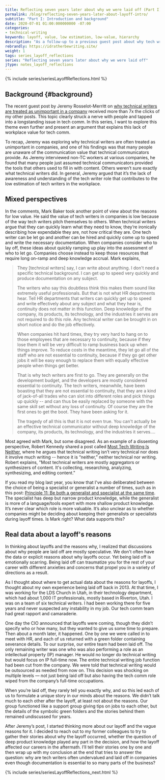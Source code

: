 ```yaml
---
title: Reflecting seven years later about why we were laid off (Part I)
permalink: /blog/reflecting-seven-years-later-about-layoff-intro/
subtitle: "Part I: Introduction and background"
date: 2020-07-01 01:00:000000000 -07:00
categories:
- technical-writing
keywords: layoff, value, low estimation, low-value, hierarchy
description: "As a follow-up to a previous guest post about why tech writers are treated as unimportant in a company, I decided to interview former colleagues from a team I was on at a company in Utah seven years ago. Back in 2013, our whole team had been unexpectedly laid off from this company. Some of the reasons for the layoff include a misalignment with the department’s priorities and lack of a sponsor or documentation champion. After reviewing their stories, I think the core of the tech comm value problem is the way technical writers are diluted across many projects and departments, which limits their ability to engage deeply and provide greater, more visible value. <i>(Note: This post is divided up into six parts &mdash; see the navigation in the left sidebar or use the embedded menus.)</i>"
rebrandly: https://idratherbewriting.site/
weight: 1
tags: series_layoff_reflections
series: "Reflecting seven years later about why we were laid off"
jtype: notes_layoff_reflections
---
```


{% include series/seriesLayoffReflections.html %}

## Background {#background}

The recent guest post by Jeremy Rosselot-Merritt on [why technical writers are treated as unimportant in a company](https://idratherbewriting.com/blog/why-technical-writers-treated-as-unimportant/) received more than 7x the clicks of my other posts. This topic clearly struck a nerve with people and tapped into a longstanding issue in tech comm. In this series, I want to explore this theme even further and present an argument that explains this lack of workplace value for tech comm.

To recap, Jeremy was exploring why technical writers are often treated as unimportant in companies, and one of his findings was that many people are unaware of the communication value that technical communicators provide. As Jeremy interviewed non-TC workers at various companies, he found that many people just assumed technical communicators provided the tools that others used to fill in with content. Others weren’t sure exactly what technical writers did. In general, Jeremy argued that it’s the lack of awareness and understanding of the tech writer role that contributes to the low estimation of tech writers in the workplace.

## Mixed perspectives

In the comments, Mark Baker took another point of view about the reasons for low value. He said the value of tech writers in companies is low because of the way tech writers pitch themselves to others. When technical writers argue that they can quickly learn what they need to know, they’re ironically describing how expendable they are, not how critical they are. One tech writer can be let go and another can be hired and quickly come up to speed and write the necessary documentation. When companies consider who to lay off, these ideas about quickly ramping up play into the assessment of who to let go. Companies choose instead to keep those resources that require long on-ramp and deep knowledge accrual. Mark explains,

> They [technical writers] say, I can write about anything. I don't need a specific technical background. I can get up to speed very quickly and produce documentation on any subject.
>
> The writers who say this doubtless think this makes them sound like extremely useful professionals. But that is not what HR departments hear. Tell HR departments that writers can quickly get up to speed and write effectively about any subject and what they hear is, continuity does not matter in this function. Deep knowledge of the company, its products, its technology, and the industries it serves are not required to do this role. Any technical writer can be brought in on short notice and do the job effectively.
>
>
> When companies hit hard times, they try very hard to hang on to those employees that are necessary to continuity, because if they lose them it will be very difficult to ramp business back up when things improve. To reduce costs in the meantime, they let go all of the staff who are not essential to continuity, because if they go get other jobs it will be easy enough to replace them with equally effective people when things get better.
>
> That is why tech writers are first to go. They are generally on the development budget, and the developers are mostly considered essential to continuity. The tech writers, meanwhile, have been boasting that they are not essential to continuity, that they are a kind of jack-of-all trades who can slot into different roles and pick things up quickly -- and can thus be easily replaced by someone with the same skill set without any loss of continuity. Of course they are the first ones to get the boot. They have been asking for it.
>
> The tragedy of all this is that it is not even true. You can't actually be an effective technical communicator without deep knowledge of the company, its products, its technology, and the industries it serves....

Most agreed with Mark, but some disagreed. As an example of a dissenting perspective, Robert Kennedy shared a post called [Most Tech Writing Is Neither](https://medium.com/@becometechnicalwriter/most-technical-writing-is-neither-e67e4d2bfda), where he argues that technical writing isn’t very technical nor does it involve much writing -- hence it is “neither,” neither technical nor writing. Robert explains, "Most technical writers are mostly aggregators or synthesizers of content. It's collecting, researching, analyzing, synthesizing, and editing content."

If you read my blog last year, you know that I've also deliberated between the choice of being a specialist or generalist a number of times, such as in this post: [Principle 11: Be both a generalist and specialist at the same time](/simplifying-complexity/both-a-generalist-and-specialist-at-same-time.html). The specialist has deep but narrow product knowledge, while the generalist is more of a language/tools expert with more shallow product knowledge. It’s never clear which role is more valuable. It’s also unclear as to whether companies might be deciding about keeping their generalists or specialists during layoff times. Is Mark right? What data supports this?

## Real data about a layoff's reasons

In thinking about layoffs and the reasons why, I realized that discussions about why people are laid off are mostly speculative. We don't often have the data or explicit reasons about why layoffs occur. Yet being laid off is emotionally scarring. Being laid off can traumatize you for the rest of your career with different anxieties and concerns that propel you in a variety of directions as a result.

As I thought about where to get actual data about the reasons for layoffs, I thought about my own experience being laid off back in 2013. At that time, I was working for the LDS Church in Utah, in their technology department, which had about 1,000 IT professionals, mostly based in Riverton, Utah. I was on a team of six technical writers. I had been working there for five years and never suspected any instability in my job. Our tech comm team had great rapport and camaraderie.

One day the CIO announced that layoffs were coming, though they didn’t specify who or how many, but they wanted to give us some time to prepare. Then about a month later, it happened.  One by one we were called in to meet with HR, and each of us returned with a green folder containing severance details. To our surprise, our entire team had been laid off. The only remaining writer was one who was also performing a role as an intellectual property (IP) manager. He would no longer do technical writing but would focus on IP full-time now. The entire technical writing job function had been cut from the company. We were told that technical writing would be outsourced as needed from now on. This decision was shocking on multiple levels &mdash; not just being laid off but also having the tech comm role wiped from the company’s full-time occupations.

When you’re laid off, they rarely tell you exactly why, and so this led each of us to formulate a unique story in our minds about the reasons. We didn’t talk much to each other after the layoff, at least not about the reasons. Our group functioned like a support group giving tips on jobs to each other, but the details of the symbolic green folders and the stories behind them remained undiscussed for years.

After Jeremy’s post, I started thinking more about our layoff and the vague reasons for it. I decided to reach out to my former colleagues to try to gather their stories about why the layoff occurred, whether the question of deep product knowledge played any part in the decision, and how the layoff affected our careers in the aftermath. I’ll tell their stories one by one and then wrap up with my conclusion at the end that tries to answer the question: why are tech writers often undervalued and laid off in companies even though documentation is essential to so many parts of the business?

{% include series/seriesLayoffReflections_next.html %}
